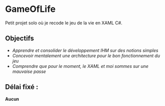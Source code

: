 # GameOfLife
Petit projet solo où je recode le jeu de la vie en XAML C#.

## Objectifs

- *Apprendre et consolider le développement IHM sur des notions simples*
- *Concevoir mentalement une architecture pour le bon fonctionnement du jeu*
- *Comprendre que pour le moment, le XAML et moi sommes sur une mauvaise passe*

## Délai fixé :

**Aucun**
